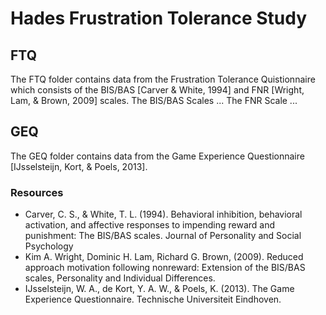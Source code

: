 # Hades Frustration Tolerance Study
## FTQ
The FTQ folder contains data from the Frustration Tolerance Quistionnaire which consists of the BIS/BAS [Carver & White, 1994] and FNR [Wright, Lam, & Brown, 2009] scales. 
The BIS/BAS Scales ...
The FNR Scale ...
## GEQ
The GEQ folder contains data from the Game Experience Questionnaire [IJsselsteijn, Kort, & Poels, 2013].
### Resources
- Carver, C. S., & White, T. L. (1994). Behavioral inhibition, behavioral activation, and affective responses to impending reward and punishment: The BIS/BAS scales. Journal of Personality and Social Psychology
- Kim A. Wright, Dominic H. Lam, Richard G. Brown, (2009). Reduced approach motivation following nonreward: Extension of the BIS/BAS scales, Personality and Individual Differences.
- IJsselsteijn, W. A., de Kort, Y. A. W., & Poels, K. (2013). The Game Experience Questionnaire. Technische Universiteit Eindhoven.
